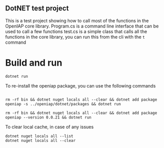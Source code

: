 ## DotNET test project
This is a test project showing how to call most of the functions in the OpenIAP core library.
Program.cs is a command line interface that can be used to call a few functions
test.cs is a simple class that calls all the functions in the core library, you can run this from the cli with the `t` command

# Build and run
```
dotnet run
```
To re-install the openiap package, you can use the following commands
```

rm -rf bin && dotnet nuget locals all --clear && dotnet add package openiap -s ../openiap/dotnet/packages && dotnet run 

rm -rf bin && dotnet nuget locals all --clear && dotnet add package openiap --version 0.0.21 && dotnet run 
```
To clear local cache, in case of any issues
```
dotnet nuget locals all --list
dotnet nuget locals all --clear
```